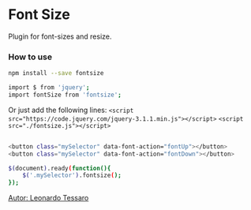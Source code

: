 # Font Size

Plugin for font-sizes and resize.

### How to use
```sh
npm install --save fontsize

import $ from 'jquery';
import fontSize from 'fontsize';
```
Or just add the following lines:
`<script src="https://code.jquery.com/jquery-3.1.1.min.js"></script>`
`<script src="./fontsize.js"></script>`


```sh

<button class="mySelector" data-font-action="fontUp"></button>
<button class="mySelector" data-font-action="fontDown"></button>

$(document).ready(function(){
    $('.mySelector').fontsize();
});
```
[Autor: Leonardo Tessaro](mailto:leonardotessaroalves@gmail.com)
